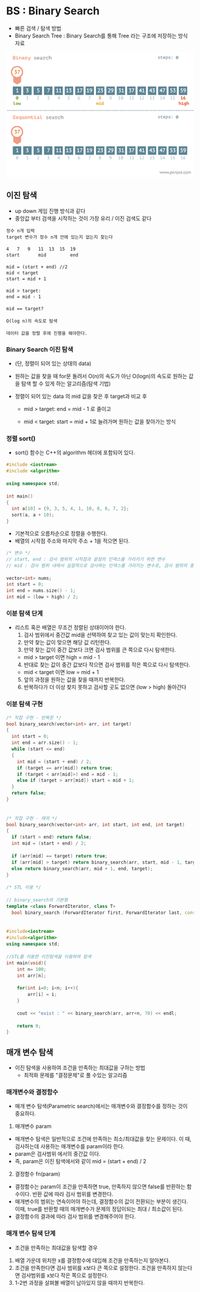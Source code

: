 # BS : Binary Search

- 빠른 검색 / 탐색 방법
- Binary Search Tree : Binary Search를 통해 Tree 라는 구조에 저장하는 방식 자료

![Alt text](images/binarysearch.gif)

## 이진 탐색
- up down 게임 진행 방식과 같다
- 중앙값 부터 검색을 시작하는 것이 가장 유리 / 이진 검색도 같다

```
정수 n개 입력
target 변수가 정수 n개 안에 있는지 없는지 찾는다

4   7   9   11  13  15  19
start       mid         end

mid = (start + end) //2
mid < target
start = mid + 1

mid > target:
end = mid - 1

mid == target?

O(log n)의 속도로 탐색

데이터 값을 정렬 후에 진행을 해야한다.
```

### Binary Search 이진 탐색
- (단, 정렬이 되어 있는 상태의 data)
- 원하는 값을 찾을 때 for문 돌려서 O(n)의 속도가 아닌 O(logn)의 속도로 원하는 값을 탐색 할 수 있게 하는 알고리즘(탐색 기법)

- 정렬이 되어 있는 data 의 mid 값을 찾은 후 target과 비교 후
  - mid > target: end = mid - 1 로 줄이고

  - mid < target: start = mid + 1로 늘려가며 원하는 값을 찾아가는 방식
  

### 정렬 sort()
- sort() 함수는 C++의 algorithm 헤더에 포함되어 있다.

```C++
#include <iostream>
#include <algorithm>

using namespace std;

int main()
{
  int a[10] = {9, 3, 5, 4, 1, 10, 8, 6, 7, 2};
  sort(a, a + 10);
}
```
- 기본적으로 오름차순으로 정렬을 수행한다.
- 배열의 시작점 주소와 마지막 주소 + 1을 적으면 된다.

```C++
/* 변수 */ 
// start, end : 검사 범위의 시작점과 끝점의 인덱스를 가리키기 위한 변수
// mid : 검사 범위 내에서 실질적으로 검사하는 인덱스를 가리키는 변수로, 검사 범위의 중간에 있는 값

vector<int> nums;
int start = 0;
int end = nums.size() - 1;
int mid = (low + high) / 2;
```

### 이분 탐색 단계
- 리스트 혹은 배열은 무조건 정렬된 상태이어야 한다.
  1. 검사 범위에서 중간값 mid을 선택하여 찾고 있는 값이 맞는지 확인한다.
  2. 만약 찾는 값이 맞으면 해당 값 리턴한다.
  3. 만약 찾는 값이 중간 값보다 크면 검사 범위를 큰 쪽으로 다시 탐색한다.
    - mid > target 이면 high = mid - 1
  4. 반대로 찾는 값이 중간 값보다 작으면 검사 범위를 작은 쪽으로 다시 탐색한다.
    - mid < target 이면 low = mid + 1
  5. 앞의 과정을 원하는 값을 찾을 때까지 반복한다.
  6. 반복하다가 더 이상 찾지 못하고 검사할 곳도 없으면 (low > high) 돌아간다

### 이분 탐색 구현

```c++
/* 직접 구현 - 반복문 */
bool binary_search(vector<int> arr, int target)
{
  int start = 0;
  int end = arr.size() - 1;
  while (start <= end)
  {
    int mid = (start + end) / 2;
    if (target == arr[mid]) return true;
    if (target < arr[mid]>) end = mid - 1;
    else if (target > arr[mid]) start = mid + 1;
  }
  return false;
}


/* 직접 구현 - 재귀 */
bool binary_search(vector<int> arr, int start, int end, int target)
{
  if (start > end) return false;
  int mid = (start + end) / 2;

  if (arr[mid] == target) return true;
  if (arr[mid] > target) return binary_search(arr, start, mid - 1, target);
  else return binary_search(arr, mid + 1, end, target);
}

/* STL 이용 */

// binary_search의 기본형
template <class ForwardIterator, class T>
  bool binary_search (ForwardIterator first, ForwardIterator last, const T& val)


#include<iostream>
#include<algorithm>
using namespace std;
 
//STL를 이용한 이진탐색을 이용하여 탐색
int main(void){
    int n= 100;
    int arr[n];
 
    for(int i=0; i<n; i++){
        arr[i] = i;
    }
 
    cout << "exist : " << binary_search(arr, arr+n, 70) << endl;
    
    return 0;
}
```

## 매개 변수 탐색
- 이진 탐색을 사용하여 조건을 만족하는 최대값을 구하는 방법
  - 최적화 문제를 "결정문제"로 풀 수있는 알고리즘

### 매개변수와 결정함수
- 매개 변수 탐색(Parametric search)에서는 매개변수와 결정함수를 정하는 것이 중요하다.

1. 매개변수 param
- 매개변수 탐색은 일반적으로 조건에 만족하는 최소/최대값을 찾는 문제이다. 이 때, 검사하는데 사용하는 매개변수를 param이라 한다.
- param은 검사범위 에서의 중간값 이다.
- 즉, param은 이진 탐색에서와 같이 mid = (start + end) / 2

2. 결정함수 fn(param)
- 결정함수는 param이 조건을 만족하면 true, 만족하지 않으면 false를 반환하는 함수이다. 반환 값에 따라 검사 범위를 변경한다.
- 매개변수의 범위는 연속이어야 하는데, 결정함수의 값이 전환되는 부분이 생긴다. 이때, true를 반환할 때의 매개변수가 문제의 정답이되는 최대 / 최소값이 된다.
- 결정함수의 결과에 따라 검사 범위를 변경해주어야 한다.

### 매개 변수 탐색 단계
- 조건을 만족하는 최대값을 탐색할 경우

1. 배열 가운데 위치한 x를 결정함수에 대입해 조건을 만족하는지 알아본다.
2. 조건을 만족한다면 검사 범위를 x보다 큰 쪽으로 설정한다. 조건을 만족하지 않는다면 검사범위를 x보다 작은 쪽으로 설정한다.
3. 1-2번 과정을 살펴볼 배열이 남아있지 않을 때까지 반복한다.
  
